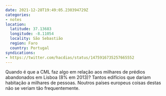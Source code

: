 ```yaml
---
date: 2021-12-28T19:49:05.230394729Z
categories:
- notes
location:
  latitude: 37.13683
  longitude: -8.11054
  locality: São Sebastião
  region: Faro
  country: Portugal
syndications:
- https://twitter.com/hacdias/status/1475916735257665552
---
```


Quando é que a CML faz algo em relação aos milhares de prédios abandonados em Lisboa (8% em 2013)? Tantos edifícios que dariam habitação a milhares de pessoas. Noutros países europeus coisas destas não se veriam tão frequentemente.
